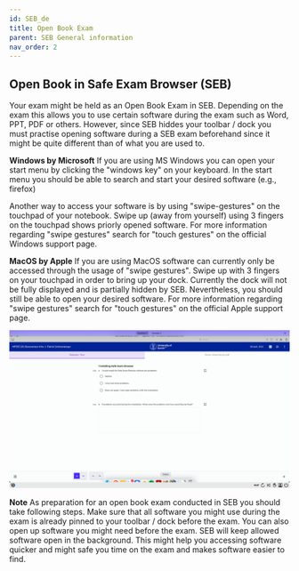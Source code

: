 ```yaml
---
id: SEB_de
title: Open Book Exam
parent: SEB General information
nav_order: 2
---
```


## Open Book in Safe Exam Browser (SEB)
Your exam might be held as an Open Book Exam in SEB. Depending on the exam this allows you to use certain software during the exam such as Word, PPT, PDF or others. However, since SEB hiddes your toolbar / dock you must practise opening software during a SEB exam beforehand since it might be quite different than of what you are used to.

**Windows by Microsoft**
If you are using MS Windows you can open your start menu by clicking the "windows key" on your keyboard. In the start menu you should be able to search and start your desired software (e.g., firefox)

Another way to access your software is by using "swipe-gestures" on the touchpad of your notebook. Swipe up (away from yourself) using 3 fingers on the touchpad shows priorly opened software. For more information regarding "swipe gestures" search for "touch gestures" on the official Windows support page.

**MacOS by Apple**
If you are using MacOS software can currently only be accessed through the usage of "swipe gestures". Swipe up with 3 fingers on your touchpad in order to bring up your dock. Currently the dock will not be fully displayed and is partially hidden by SEB. Nevertheless, you should still be able to open your desired software. For more information regarding "swipe gestures" search for "touch gestures" on the official Apple support page.

[![icons-openbook_dock](assets/openbook_dock.jpg)](assets/openbook_dock.jpg)

**Note**
As preparation for an open book exam conducted in SEB you should take following steps.
Make sure that all software you might use during the exam is already pinned to your toolbar / dock before the exam.
You can also open up software you might need before the exam. SEB will keep allowed software open in the background. This might help you accessing software quicker and might safe you time on the exam and makes software easier to find.
